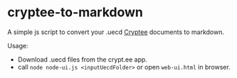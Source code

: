 # cryptee-to-markdown
A simple js script to convert your .uecd [Cryptee](https://github.com/cryptee) documents to markdown.

Usage:
* Download .uecd files from the crypt.ee app.
* call `node node-ui.js <inputUecdFolder>` or open `web-ui.html` in browser.
